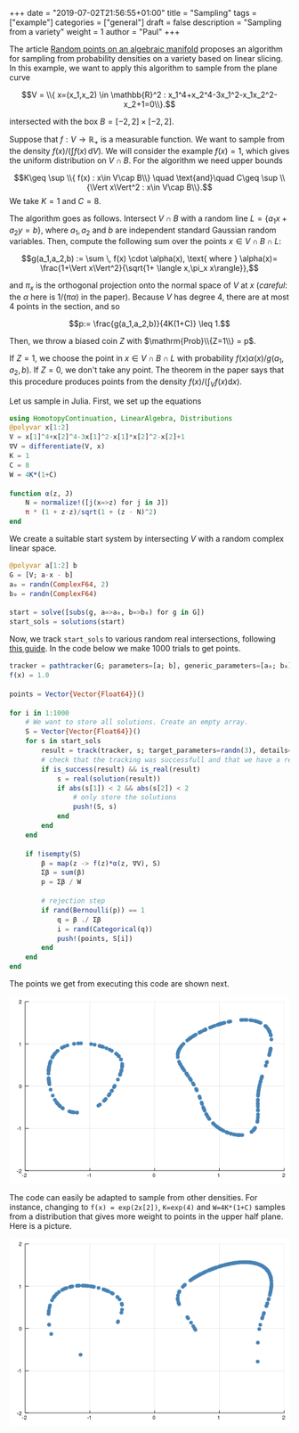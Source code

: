 +++
date = "2019-07-02T21:56:55+01:00"
title = "Sampling"
tags = ["example"]
categories = ["general"]
draft = false
description = "Sampling from a variety"
weight = 1
author = "Paul"
+++

The article [Random points on an algebraic manifold](https://arxiv.org/abs/1810.06271) proposes an algorithm for sampling from probability densities on a variety based on linear slicing. In this example, we want to apply this algorithm to sample from the plane curve

$$V = \\{ x=(x_1,x_2) \in \mathbb{R}^2 : x_1^4+x_2^4-3x_1^2-x_1x_2^2-x_2+1=0\\}.$$

intersected with the box $B = [-2,2]\times [-2,2]$.

Suppose that $f:V\to \mathbb{R}_+$ is a measurable function. We want to sample from the density $f(x)/(\int f(x)\, \mathrm{d}V)$. We will consider the example $f(x)=1$, which gives the uniform distribution on $V\cap B$. For the algorithm we need upper bounds

$$K\geq \sup \\{ f(x) : x\in V\cap B\\} \quad \text{and}\quad C\geq \sup \\{\Vert x\Vert^2 : x\in V\cap B\\}.$$
We take $K = 1$ and $C = 8$.

The algorithm goes as follows. Intersect $V\cap B$ with a random line $L=\{a_1x+a_2y=b\}$, where $a_1,a_2$ and $b$ are independent standard Gaussian random variables.
Then, compute the following sum over the points $x\in V\cap B\cap L$:

$$g(a_1,a_2,b) := \sum \, f(x) \cdot \alpha(x), \text{ where } \alpha(x)= \frac{1+\Vert x\Vert^2}{\sqrt{1+ \langle x,\pi_x x\rangle}},$$

and $\pi_x$ is the orthogonal projection onto the normal space of $V$ at $x$ (*careful*: the $\alpha$ here is $1/(\pi\alpha)$ in the paper). Because $V$ has degree $4$, there are at most 4 points in the section, and so

$$p:= \frac{g(a_1,a_2,b)}{4K(1+C)} \leq 1.$$

Then, we throw a biased coin $Z$ with $\mathrm{Prob}\\{Z=1\\} = p$.

If $Z=1$, we choose the point in $x\in V\cap B\cap L$ with probability $f(x) \alpha(x)/g(a_1,a_2,b)$. If $Z=0$, we don't take any point. The theorem in the paper says that this procedure produces points from the density $f(x)/(\int_V f(x)\mathrm{d}x)$.

Let us sample in Julia. First, we set up the equations

```julia
using HomotopyContinuation, LinearAlgebra, Distributions
@polyvar x[1:2]
V = x[1]^4+x[2]^4-3x[1]^2-x[1]*x[2]^2-x[2]+1
∇V = differentiate(V, x)
K = 1
C = 8
W = 4K*(1+C)

function α(z, J)
    N = normalize!([j(x=>z) for j in J])
    π * (1 + z⋅z)/sqrt(1 + (z ⋅ N)^2)
end
```

We create a suitable start system by intersecting $V$ with a random complex linear space.

```julia
@polyvar a[1:2] b
G = [V; a⋅x - b]
a₀ = randn(ComplexF64, 2)
b₀ = randn(ComplexF64)

start = solve([subs(g, a=>a₀, b=>b₀) for g in G])
start_sols = solutions(start)
```

Now, we track `start_sols` to various random real intersections, following [this guide](/guides/many-systems). In the code below we make 1000 trials to get points.

```julia
tracker = pathtracker(G; parameters=[a; b], generic_parameters=[a₀; b₀])
f(x) = 1.0

points = Vector{Vector{Float64}}()

for i in 1:1000
    # We want to store all solutions. Create an empty array.
    S = Vector{Vector{Float64}}()
    for s in start_sols
        result = track(tracker, s; target_parameters=randn(3), details=:minimal)
        # check that the tracking was successfull and that we have a real solution
        if is_success(result) && is_real(result)
            s = real(solution(result))
            if abs(s[1]) < 2 && abs(s[2]) < 2
                # only store the solutions
                push!(S, s)
            end
        end
    end

    if !isempty(S)
        β = map(z -> f(z)*α(z, ∇V), S)
        Σβ = sum(β)
        p = Σβ / W

        # rejection step
        if rand(Bernoulli(p)) == 1
            q = β ./ Σβ
            i = rand(Categorical(q))
            push!(points, S[i])
        end
    end
end
```

The points we get from executing this code are shown next.

<p style="text-align:center;"><img src="/images/unif.png" width="700px"/></p>

The code can easily be adapted to sample from other densities. For instance, changing to `f(x) = exp(2x[2])`, `K=exp(4)` and `W=4K*(1+C)` samples from a distribution that gives more weight to points in the upper half plane. Here is a picture.

<p style="text-align:center;"><img src="/images/exp.png" width="700px"/></p>
